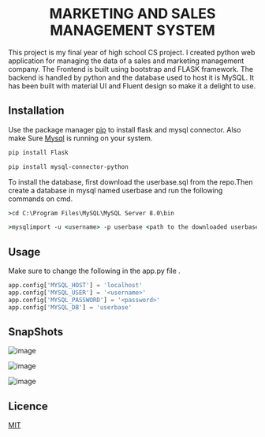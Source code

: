 <h1 align="center"> MARKETING AND SALES MANAGEMENT SYSTEM </h1>

This project is my final year of high school CS project. I created python web application for managing the data of a sales and marketing management company. The Frontend is built using bootstrap and FLASK framework. The backend is handled by python and the database used to host it is MySQL. It has been built with material UI and Fluent design so make it a delight to use. 




## Installation

Use the package manager [pip](https://pip.pypa.io/en/stable/) to install flask and mysql connector. Also make Sure [Mysql](https://dev.mysql.com/downloads/mysql/8.0.html) is running on your system. 

```bash
pip install Flask

pip install mysql-connector-python
```
To install the database, first download the userbase.sql from the repo.Then create a database in mysql named userbase and run the following commands on cmd.
```cmd
>cd C:\Program Files\MySQL\MySQL Server 8.0\bin

>mysqlimport -u <username> -p userbase <path to the downloaded userbase.sql file>

``` 

## Usage
Make sure to change the following in the app.py file .
```python
app.config['MYSQL_HOST'] = 'localhost'
app.config['MYSQL_USER'] = '<username>'
app.config['MYSQL_PASSWORD'] = '<password>'
app.config['MYSQL_DB'] = 'userbase'
```


## SnapShots
![image](https://user-images.githubusercontent.com/76260870/158964203-cd19e259-85d7-4c61-9f31-41077a4309fb.png)

![image](https://user-images.githubusercontent.com/76260870/158964448-f0018fef-dd6f-448b-b8dd-01bf4c18f1fb.png)

![image](https://user-images.githubusercontent.com/76260870/158964144-99ce1840-3ddd-4005-af8a-52b5eb93a1e2.png)


## Licence
[MIT](https://choosealicense.com/licenses/mit/)
